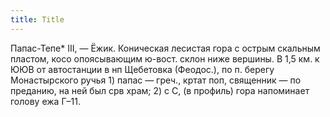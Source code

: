 ```yaml
---
title: Title
---
```


Папас-Тепе* III, — Ёжик. Коническая лесистая гора с острым скальным пластом,
косо опоясывающим ю-вост. склон ниже вершины. В 1,5 км. к ЮЮВ от автостанции в
нп Щебетовка (Феодос.), по п. берегу Монастырского ручья 1) папас — греч., кртат
поп, священник — по преданию, на ней был срв храм; 2) с С, (в профиль) гора
напоминает голову ежа Г–11.

